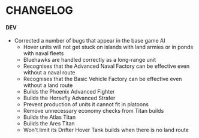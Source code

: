 # CHANGELOG

#### DEV

- Corrected a number of bugs that appear in the base game AI
  - Hover units will not get stuck on islands with land armies or in ponds with naval fleets
  - Bluehawks are handled correctly as a long-range unit
  - Recognises that the Advanced Naval Factory can be effective even without a naval route
  - Recognises that the Basic Vehicle Factory can be effective even without a land route
  - Builds the Phoenix Advanced Fighter
  - Builds the Horsefly Advanced Strafer
  - Prevent production of units it cannot fit in platoons
  - Remove unnecessary economy checks from Titan builds
  - Builds the Atlas Titan
  - Builds the Ares Titan
  - Won't limit its Drifter Hover Tank builds when there is no land route
